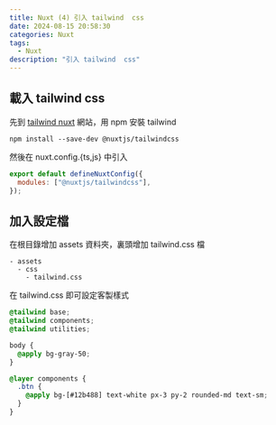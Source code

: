 ```yaml
---
title: Nuxt (4) 引入 tailwind  css
date: 2024-08-15 20:58:30
categories: Nuxt
tags:
  - Nuxt
description: "引入 tailwind  css"
---
```


## 載入 tailwind css

先到 [tailwind nuxt](https://nuxt.com/modules/tailwindcss) 網站，用 npm 安裝 tailwind

```
npm install --save-dev @nuxtjs/tailwindcss
```

然後在 nuxt.config.{ts,js} 中引入

```js
export default defineNuxtConfig({
  modules: ["@nuxtjs/tailwindcss"],
});
```

## 加入設定檔

在根目錄增加 assets 資料夾，裏頭增加 tailwind.css 檔

```
- assets
  - css
    - tailwind.css
```

在 tailwind.css 即可設定客製樣式

```css
@tailwind base;
@tailwind components;
@tailwind utilities;

body {
  @apply bg-gray-50;
}

@layer components {
  .btn {
    @apply bg-[#12b488] text-white px-3 py-2 rounded-md text-sm;
  }
}
```
